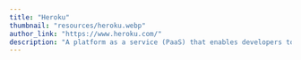 ```yaml
---
title: "Heroku"
thumbnail: "resources/heroku.webp"
author_link: "https://www.heroku.com/"
description: "A platform as a service (PaaS) that enables developers to build and run applications entirely in the cloud."
---
```

